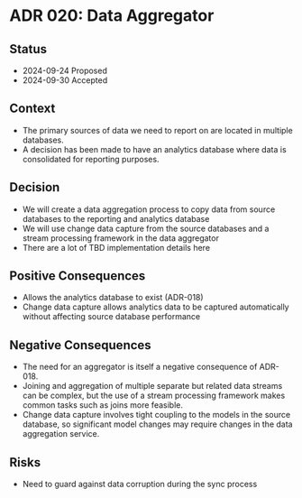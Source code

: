# ADR 020: Data Aggregator

## Status

- 2024-09-24 Proposed
- 2024-09-30 Accepted

## Context

- The primary sources of data we need to report on are located in multiple databases.
- A decision has been made to have an analytics database where data is consolidated for reporting purposes.

## Decision

- We will create a data aggregation process to copy data from source databases to the reporting and analytics database
- We will use change data capture from the source databases and a stream processing framework in the data aggregator
- There are a lot of TBD implementation details here

## Positive Consequences

- Allows the analytics database to exist (ADR-018)
- Change data capture allows analytics data to be captured automatically without affecting source database performance

## Negative Consequences

- The need for an aggregator is itself a negative consequence of ADR-018.
- Joining and aggregation of multiple separate but related data streams can be complex, but the use of a stream processing framework makes common tasks such as joins more feasible.
- Change data capture involves tight coupling to the models in the source database, so significant model changes may require changes in the data aggregation service.

## Risks

- Need to guard against data corruption during the sync process
